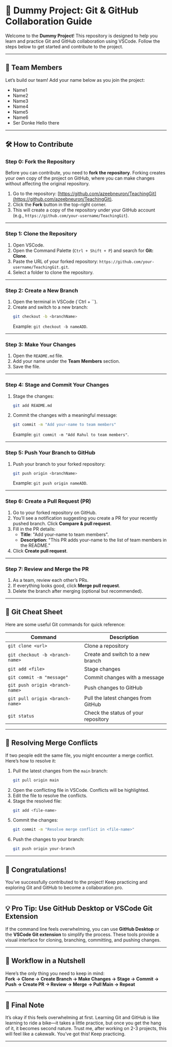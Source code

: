 
# 🚀 Dummy Project: Git & GitHub Collaboration Guide

Welcome to the **Dummy Project**! This repository is designed to help you learn and practice Git and GitHub collaboration using VSCode. Follow the steps below to get started and contribute to the project.

---

## 🌟 Team Members

Let’s build our team! Add your name below as you join the project:

- Name1
- Name2 
- Name3
- Name4
- Name5
- Name6
- Ser Donke
Hello there

---

## 🛠️ How to Contribute

### **Step 0: Fork the Repository**
Before you can contribute, you need to **fork the repository**. Forking creates your own copy of the project on GitHub, where you can make changes without affecting the original repository.

1. Go to the repository: [https://github.com/azeebneuron/TeachingGit](https://github.com/azeebneuron/TeachingGit).
2. Click the **Fork** button in the top-right corner.
3. This will create a copy of the repository under your GitHub account (e.g., `https://github.com/your-username/TeachingGit`).

---

### **Step 1: Clone the Repository**
1. Open VSCode.
2. Open the Command Palette (`Ctrl + Shift + P`) and search for **Git: Clone**.
3. Paste the URL of your forked repository: `https://github.com/your-username/TeachingGit.git`.
4. Select a folder to clone the repository.

---

### **Step 2: Create a New Branch**
1. Open the terminal in VSCode (`Ctrl + ``).
2. Create and switch to a new branch:
   ```bash
   git checkout -b <branchName>
   ```
   Example: `git checkout -b nameADD`.

---

### **Step 3: Make Your Changes**
1. Open the `README.md` file.
2. Add your name under the **Team Members** section.
3. Save the file.

---

### **Step 4: Stage and Commit Your Changes**
1. Stage the changes:
   ```bash
   git add README.md
   ```
2. Commit the changes with a meaningful message:
   ```bash
   git commit -m "Add your-name to team members"
   ```
   Example: `git commit -m "Add Rahul to team members"`.

---

### **Step 5: Push Your Branch to GitHub**
1. Push your branch to your forked repository:
   ```bash
   git push origin <branchName>
   ```
   Example: `git push origin nameADD`.

---

### **Step 6: Create a Pull Request (PR)**
1. Go to your forked repository on GitHub.
2. You’ll see a notification suggesting you create a PR for your recently pushed branch. Click **Compare & pull request**.
3. Fill in the PR details:
   - **Title**: "Add your-name to team members".
   - **Description**: "This PR adds your-name to the list of team members in the README."
4. Click **Create pull request**.

---

### **Step 7: Review and Merge the PR**
1. As a team, review each other’s PRs.
2. If everything looks good, click **Merge pull request**.
3. Delete the branch after merging (optional but recommended).

---

## 📜 Git Cheat Sheet

Here are some useful Git commands for quick reference:

| Command                         | Description                         |
| ------------------------------- | ----------------------------------- |
| `git clone <url>`               | Clone a repository                  |
| `git checkout -b <branch-name>` | Create and switch to a new branch   |
| `git add <file>`                | Stage changes                       |
| `git commit -m "message"`       | Commit changes with a message       |
| `git push origin <branch-name>` | Push changes to GitHub              |
| `git pull origin <branch-name>` | Pull the latest changes from GitHub |
| `git status`                    | Check the status of your repository |

---

## 🚨 Resolving Merge Conflicts

If two people edit the same file, you might encounter a merge conflict. Here’s how to resolve it:
1. Pull the latest changes from the `main` branch:
   ```bash
   git pull origin main
   ```
2. Open the conflicting file in VSCode. Conflicts will be highlighted.
3. Edit the file to resolve the conflicts.
4. Stage the resolved file:
   ```bash
   git add <file-name>
   ```
5. Commit the changes:
   ```bash
   git commit -m "Resolve merge conflict in <file-name>"
   ```
6. Push the changes to your branch:
   ```bash
   git push origin your-branch
   ```

---

## 🎉 Congratulations!

You’ve successfully contributed to the project! Keep practicing and exploring Git and GitHub to become a collaboration pro. 

---

## 💡 Pro Tip: Use GitHub Desktop or VSCode Git Extension

If the command line feels overwhelming, you can use **GitHub Desktop** or the **VSCode Git extension** to simplify the process. These tools provide a visual interface for cloning, branching, committing, and pushing changes.

---

## 🚀 Workflow in a Nutshell

Here’s the only thing you need to keep in mind:  
**Fork → Clone → Create Branch → Make Changes → Stage → Commit → Push → Create PR → Review → Merge → Pull Main → Repeat**

---

## 🌟 Final Note

It’s okay if this feels overwhelming at first. Learning Git and GitHub is like learning to ride a bike—it takes a little practice, but once you get the hang of it, it becomes second nature. Trust me, after working on 2-3 projects, this will feel like a cakewalk. You’ve got this!  Keep practicing. 

---
